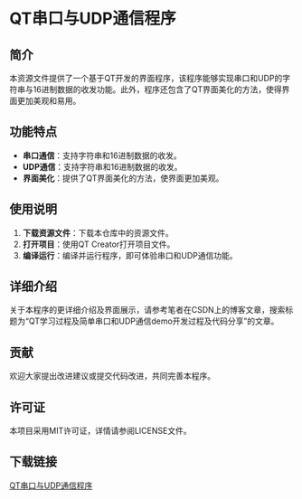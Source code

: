 # QT串口与UDP通信程序

## 简介

本资源文件提供了一个基于QT开发的界面程序，该程序能够实现串口和UDP的字符串与16进制数据的收发功能。此外，程序还包含了QT界面美化的方法，使得界面更加美观和易用。

## 功能特点

- **串口通信**：支持字符串和16进制数据的收发。
- **UDP通信**：支持字符串和16进制数据的收发。
- **界面美化**：提供了QT界面美化的方法，使界面更加美观。

## 使用说明

1. **下载资源文件**：下载本仓库中的资源文件。
2. **打开项目**：使用QT Creator打开项目文件。
3. **编译运行**：编译并运行程序，即可体验串口和UDP通信功能。

## 详细介绍

关于本程序的更详细介绍及界面展示，请参考笔者在CSDN上的博客文章，搜索标题为“QT学习过程及简单串口和UDP通信demo开发过程及代码分享”的文章。

## 贡献

欢迎大家提出改进建议或提交代码改进，共同完善本程序。

## 许可证

本项目采用MIT许可证，详情请参阅LICENSE文件。

## 下载链接

[QT串口与UDP通信程序](https://pan.quark.cn/s/a4b0241e157f)